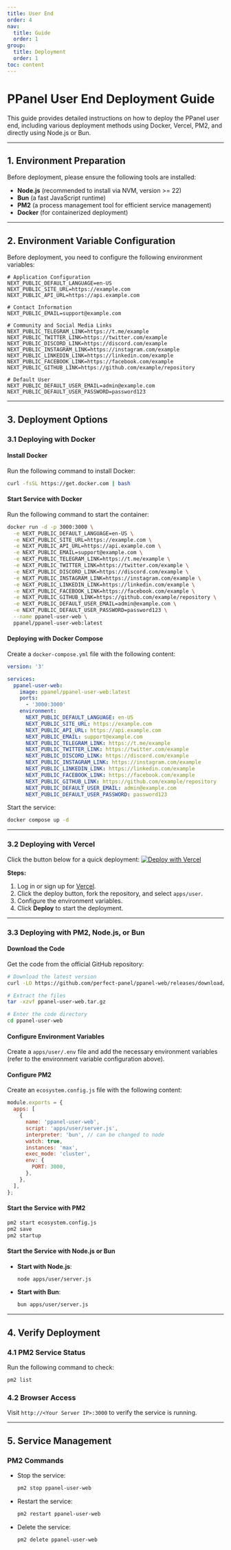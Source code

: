 ```yaml
---
title: User End
order: 4
nav:
  title: Guide
  order: 1
group:
  title: Deployment
  order: 1
toc: content
---
```


# **PPanel User End Deployment Guide**

This guide provides detailed instructions on how to deploy the PPanel user end, including various deployment methods using Docker, Vercel, PM2, and directly using Node.js or Bun.

---

## **1. Environment Preparation**

Before deployment, please ensure the following tools are installed:

- **Node.js** (recommended to install via NVM, version >= 22)
- **Bun** (a fast JavaScript runtime)
- **PM2** (a process management tool for efficient service management)
- **Docker** (for containerized deployment)

---

## **2. Environment Variable Configuration**

Before deployment, you need to configure the following environment variables:

```env
# Application Configuration
NEXT_PUBLIC_DEFAULT_LANGUAGE=en-US
NEXT_PUBLIC_SITE_URL=https://example.com
NEXT_PUBLIC_API_URL=https://api.example.com

# Contact Information
NEXT_PUBLIC_EMAIL=support@example.com

# Community and Social Media Links
NEXT_PUBLIC_TELEGRAM_LINK=https://t.me/example
NEXT_PUBLIC_TWITTER_LINK=https://twitter.com/example
NEXT_PUBLIC_DISCORD_LINK=https://discord.com/example
NEXT_PUBLIC_INSTAGRAM_LINK=https://instagram.com/example
NEXT_PUBLIC_LINKEDIN_LINK=https://linkedin.com/example
NEXT_PUBLIC_FACEBOOK_LINK=https://facebook.com/example
NEXT_PUBLIC_GITHUB_LINK=https://github.com/example/repository

# Default User
NEXT_PUBLIC_DEFAULT_USER_EMAIL=admin@example.com
NEXT_PUBLIC_DEFAULT_USER_PASSWORD=password123
```

---

## **3. Deployment Options**

### **3.1 Deploying with Docker**

#### Install Docker

Run the following command to install Docker:

```bash
curl -fsSL https://get.docker.com | bash
```

#### Start Service with Docker

Run the following command to start the container:

```bash
docker run -d -p 3000:3000 \
  -e NEXT_PUBLIC_DEFAULT_LANGUAGE=en-US \
  -e NEXT_PUBLIC_SITE_URL=https://example.com \
  -e NEXT_PUBLIC_API_URL=https://api.example.com \
  -e NEXT_PUBLIC_EMAIL=support@example.com \
  -e NEXT_PUBLIC_TELEGRAM_LINK=https://t.me/example \
  -e NEXT_PUBLIC_TWITTER_LINK=https://twitter.com/example \
  -e NEXT_PUBLIC_DISCORD_LINK=https://discord.com/example \
  -e NEXT_PUBLIC_INSTAGRAM_LINK=https://instagram.com/example \
  -e NEXT_PUBLIC_LINKEDIN_LINK=https://linkedin.com/example \
  -e NEXT_PUBLIC_FACEBOOK_LINK=https://facebook.com/example \
  -e NEXT_PUBLIC_GITHUB_LINK=https://github.com/example/repository \
  -e NEXT_PUBLIC_DEFAULT_USER_EMAIL=admin@example.com \
  -e NEXT_PUBLIC_DEFAULT_USER_PASSWORD=password123 \
  --name ppanel-user-web \
  ppanel/ppanel-user-web:latest
```

#### Deploying with Docker Compose

Create a `docker-compose.yml` file with the following content:

```yaml
version: '3'

services:
  ppanel-user-web:
    image: ppanel/ppanel-user-web:latest
    ports:
      - '3000:3000'
    environment:
      NEXT_PUBLIC_DEFAULT_LANGUAGE: en-US
      NEXT_PUBLIC_SITE_URL: https://example.com
      NEXT_PUBLIC_API_URL: https://api.example.com
      NEXT_PUBLIC_EMAIL: support@example.com
      NEXT_PUBLIC_TELEGRAM_LINK: https://t.me/example
      NEXT_PUBLIC_TWITTER_LINK: https://twitter.com/example
      NEXT_PUBLIC_DISCORD_LINK: https://discord.com/example
      NEXT_PUBLIC_INSTAGRAM_LINK: https://instagram.com/example
      NEXT_PUBLIC_LINKEDIN_LINK: https://linkedin.com/example
      NEXT_PUBLIC_FACEBOOK_LINK: https://facebook.com/example
      NEXT_PUBLIC_GITHUB_LINK: https://github.com/example/repository
      NEXT_PUBLIC_DEFAULT_USER_EMAIL: admin@example.com
      NEXT_PUBLIC_DEFAULT_USER_PASSWORD: password123
```

Start the service:

```bash
docker compose up -d
```

---

### **3.2 Deploying with Vercel**

Click the button below for a quick deployment:
[![Deploy with Vercel](https://vercel.com/button)](https://vercel.com/new/clone?demo-description=PPanel%20is%20a%20pure%2C%20professional%2C%20and%20perfect%20open-source%20proxy%20panel%20tool%2C%20designed%20to%20be%20your%20ideal%20choice%20for%20learning%20and%20practical%20use&demo-image=https%3A%2F%2Furlscan.io%2Fliveshot%2F%3Fwidth%3D1920%26height%3D1080%26url%3Dhttps%3A%2F%2Fuser.ppanel.dev&demo-title=PPanel%20User%20Web&demo-url=https%3A%2F%2Fuser.ppanel.dev%2F&from=.&project-name=ppanel-user-web&repository-name=ppanel-web&repository-url=https%3A%2F%2Fgithub.com%2Fperfect-panel%2Fppanel-web&root-directory=apps%2Fuser&skippable-integrations=1)

**Steps:**

1. Log in or sign up for [Vercel](https://vercel.com/).
2. Click the deploy button, fork the repository, and select `apps/user`.
3. Configure the environment variables.
4. Click **Deploy** to start the deployment.

---

### **3.3 Deploying with PM2, Node.js, or Bun**

#### Download the Code

Get the code from the official GitHub repository:

```bash
# Download the latest version
curl -LO https://github.com/perfect-panel/ppanel-web/releases/download/v1.0.0/ppanel-user-web.tar.gz

# Extract the files
tar -xzvf ppanel-user-web.tar.gz

# Enter the code directory
cd ppanel-user-web
```

#### Configure Environment Variables

Create a `apps/user/.env` file and add the necessary environment variables (refer to the environment variable configuration above).

#### Configure PM2

Create an `ecosystem.config.js` file with the following content:

```javascript
module.exports = {
  apps: [
    {
      name: 'ppanel-user-web',
      script: 'apps/user/server.js',
      interpreter: 'bun', // can be changed to node
      watch: true,
      instances: 'max',
      exec_mode: 'cluster',
      env: {
        PORT: 3000,
      },
    },
  ],
};
```

#### Start the Service with PM2

```bash
pm2 start ecosystem.config.js
pm2 save
pm2 startup
```

#### Start the Service with Node.js or Bun

- **Start with Node.js**:
  ```bash
  node apps/user/server.js
  ```
- **Start with Bun**:
  ```bash
  bun apps/user/server.js
  ```

---

## **4. Verify Deployment**

### **4.1 PM2 Service Status**

Run the following command to check:

```bash
pm2 list
```

### **4.2 Browser Access**

Visit `http://<Your Server IP>:3000` to verify the service is running.

---

## **5. Service Management**

### **PM2 Commands**

- Stop the service:
  ```bash
  pm2 stop ppanel-user-web
  ```
- Restart the service:
  ```bash
  pm2 restart ppanel-user-web
  ```
- Delete the service:
  ```bash
  pm2 delete ppanel-user-web
  ```
